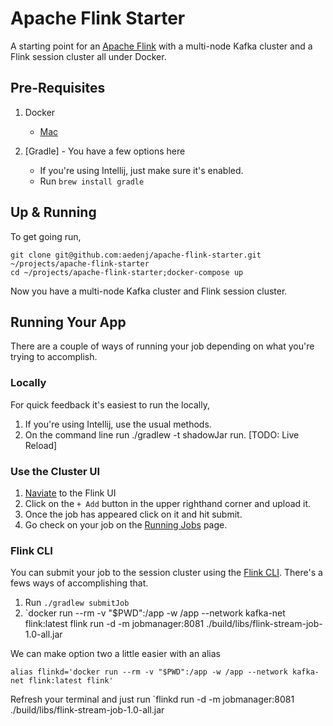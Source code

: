 Apache Flink Starter
===================
A starting point for an [Apache Flink](https://ci.apache.org/projects/flink/flink-docs-master/) with a
multi-node Kafka cluster and a Flink session cluster all under Docker.



## Pre-Requisites

1. Docker

    + [Mac](https://download.docker.com/mac/stable/Docker.dmg)

1. [Gradle] - You have a few options here
    + If you're using Intellij, just make sure it's enabled.
    + Run `brew install gradle`

## Up & Running

To get going run,

```
git clone git@github.com:aedenj/apache-flink-starter.git ~/projects/apache-flink-starter
cd ~/projects/apache-flink-starter;docker-compose up
```

Now you have a multi-node Kafka cluster and Flink session cluster.

## Running Your App

There are a couple of ways of running your job depending on what you're trying to accomplish.


### Locally

For quick feedback it's easiest to run the locally,

1. If you're using Intellij, use the usual methods.
1. On the command line run ./gradlew -t shadowJar run. [TODO: Live Reload]

### Use the Cluster UI

1. [Naviate](http://localhost:8081/#/submit) to the Flink UI
1. Click on the `+ Add` button in the upper righthand corner and upload it.
1. Once the job has appeared click on it and hit submit.
1. Go check on your job on the [Running Jobs](http://localhost:8081/#/jobs/running) page.

### Flink CLI
You can submit your job to the session cluster using the [Flink CLI](https://ci.apache.org/projects/flink/flink-docs-stable/ops/cli.html). There's a
fews ways of accomplishing that.

1. Run `./gradlew submitJob`
1. `docker run --rm -v "$PWD":/app -w /app --network kafka-net flink:latest flink run -d -m jobmanager:8081 ./build/libs/flink-stream-job-1.0-all.jar


We can make option two a little easier with an alias

```
alias flinkd='docker run --rm -v "$PWD":/app -w /app --network kafka-net flink:latest flink'
```

Refresh your terminal and just run `flinkd run -d -m jobmanager:8081 ./build/libs/flink-stream-job-1.0-all.jar

